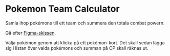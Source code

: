 # Pokemon Team Calculator
Samla ihop pokémons till ett team och summera den totala combat powern.

Gå efter [Figma-skissen](https://www.figma.com/file/1BR2CXM8cH1yXvQx89KxI1/pokemon-list-exercise?node-id=0%3A1&t=zbFjxGWWV4NaQDvw-0).

Välja pokémon genom att klicka på ett pokémon-kort. Det skall sedan lägga sig i listan över valda pokémons och summan på CP skall räknas ut.
